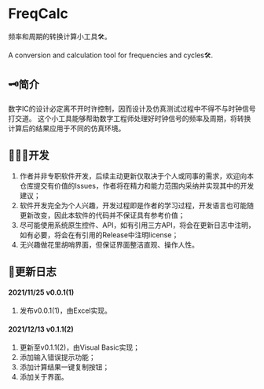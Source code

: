 # FreqCalc
频率和周期的转换计算小工具🛠。

A conversion and calculation tool for frequencies and cycles🛠.

## 🗝简介
数字IC的设计必定离不开时许控制，因而设计及仿真测试过程中不得不与时钟信号打交道。
这个小工具能够帮助数字工程师处理好时钟信号的频率及周期，将转换计算后的结果应用于不同的仿真环境。

## 👨🏻‍💻开发
1. 作者并非专职软件开发，后续主动更新仅取决于个人或同事的需求，欢迎向本仓库提交有价值的Issues，作者将在精力和能力范围内采纳并实现其中的开发建议；
2. 软件开发完全为个人兴趣，开发过程即是作者的学习过程，开发语言也可能随更新改变，因此本软件的代码并不保证具有参考价值；
3. 尽可能使用系统原生控件、API，如有引用三方API，将会在更新日志中注明，如有必要，将会在有引用的Release中注明license；
4. 无兴趣做花里胡哨界面，但保证界面整洁直观、操作人性。

## 📙更新日志
#### 2021/11/25 v0.0.1(1)
1. 发布v0.0.1(1)，由Excel实现。

#### 2021/12/13 v0.1.1(2)
1. 更新至v0.1.1(2)，由Visual Basic实现；
2. 添加输入错误提示功能；
3. 添加计算结果一键复制按钮；
4. 添加关于界面。
